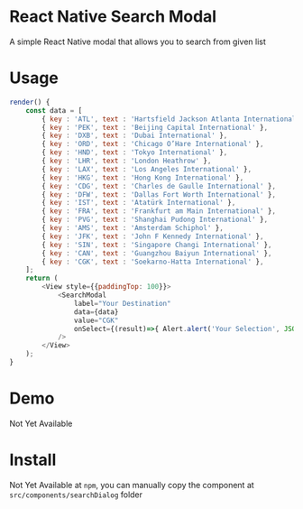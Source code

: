 # React Native Search Modal
A simple React Native modal that allows you to search from given list

# Usage
```javascript
render() {
    const data = [
        { key : 'ATL', text : 'Hartsfield Jackson Atlanta International' },
        { key : 'PEK', text : 'Beijing Capital International' },
        { key : 'DXB', text : 'Dubai International' },
        { key : 'ORD', text : 'Chicago O’Hare International' },
        { key : 'HND', text : 'Tokyo International' },
        { key : 'LHR', text : 'London Heathrow' },
        { key : 'LAX', text : 'Los Angeles International' },
        { key : 'HKG', text : 'Hong Kong International' },
        { key : 'CDG', text : 'Charles de Gaulle International' },
        { key : 'DFW', text : 'Dallas Fort Worth International' },
        { key : 'IST', text : 'Atatürk International' },
        { key : 'FRA', text : 'Frankfurt am Main International' },
        { key : 'PVG', text : 'Shanghai Pudong International' },
        { key : 'AMS', text : 'Amsterdam Schiphol' },
        { key : 'JFK', text : 'John F Kennedy International' },
        { key : 'SIN', text : 'Singapore Changi International' },
        { key : 'CAN', text : 'Guangzhou Baiyun International' },
        { key : 'CGK', text : 'Soekarno-Hatta International' },
    ];
    return (
        <View style={{paddingTop: 100}}>
            <SearchModal
                label="Your Destination"
                data={data}
                value="CGK"
                onSelect={(result)=>{ Alert.alert('Your Selection', JSON.stringify(result)) }}
            />
        </View>
    );
}
```

# Demo
Not Yet Available

# Install
Not Yet Available at `npm`, you can manually copy the component at `src/components/searchDialog` folder
